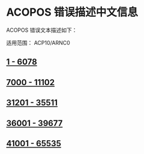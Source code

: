 # ACOPOS 错误描述中文信息

ACOPOS 错误文本描述如下：

适用范围： ACP10/ARNC0

## [1 - 6078](000轴控ACOPOS报警号%206000%20-%206999.md)

## [7000 - 11102](/C06_轴控报警代码/000轴控ACOPOS报警号%207000%20-%2011102.md)

## [31201 - 35511](/C06_轴控报警代码/000轴控ACOPOS报警号%2031201%20-%2035511.md)

## [36001 - 39677](/C06_轴控报警代码/000轴控ACOPOS报警号%2036001%20-%2039677.md)

## [41001 - 65535](/C06_轴控报警代码/000轴控ACOPOS报警号%2041001%20-%2065535.md)
